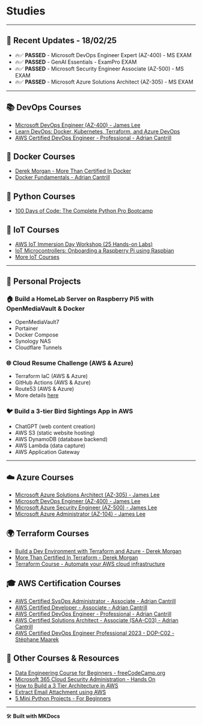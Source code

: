 # Studies

---

## 🎉 Recent Updates - 18/02/25

- 🔥✅ **PASSED** - Microsoft DevOps Engineer Expert (AZ-400) - MS EXAM
- 🔥✅ **PASSED** - GenAI Essentials - ExamPro EXAM
- 🔥✅ **PASSED** - Microsoft Security Engineer Associate (AZ-500) - MS EXAM
- 🔥✅ **PASSED** - Microsoft Azure Solutions Architect (AZ-305) - MS EXAM

---

## 📚 DevOps Courses

- [Microsoft DevOps Engineer (AZ-400) - James Lee](https://learn.cantrill.io/courses/enrolled/2155473)
- [Learn DevOps: Docker, Kubernetes, Terraform, and Azure DevOps](https://www.udemy.com/course/devops-with-docker-kubernetes-and-azure-devops/)
- [AWS Certified DevOps Engineer - Professional - Adrian Cantrill](https://learn.cantrill.io/p/aws-certified-devops-engineer-professional)

## 🐳 Docker Courses

- [Derek Morgan - More Than Certified In Docker](https://courses.morethancertified.com/courses/enrolled/1356756)
- [Docker Fundamentals - Adrian Cantrill](https://learn.cantrill.io/courses/enrolled/1951081)

## 🐍 Python Courses

- [100 Days of Code: The Complete Python Pro Bootcamp](https://www.udemy.com/course/100-days-of-code)

## 📡 IoT Courses

- [AWS IoT Immersion Day Workshop (25 Hands-on Labs)](https://catalog.us-east-1.prod.workshops.aws/workshops/d144e5b2-21e8-4378-8ca1-b4847a485dbd/en-US)
- [IoT Microcontrollers: Onboarding a Raspberry Pi using Raspbian](https://explore.skillbuilder.aws/learn/course/285/iot-microcontrollers-onboarding-a-raspberry-pi-using-raspbian)
- [More IoT Courses](#)

---

## 🚀 Personal Projects

### 🏠 Build a HomeLab Server on Raspberry Pi5 with OpenMediaVault & Docker

- OpenMediaVault7
- Portainer
- Docker Compose
- Synology NAS
- Cloudflare Tunnels

### 🌐 Cloud Resume Challenge (AWS & Azure)

- Terraform IaC (AWS & Azure)
- GitHub Actions (AWS & Azure)
- Route53 (AWS & Azure)
- More details [here](https://cloudresumechallenge.dev/)

### 🐦 Build a 3-tier Bird Sightings App in AWS

- ChatGPT (web content creation)
- AWS S3 (static website hosting)
- AWS DynamoDB (database backend)
- AWS Lambda (data capture)
- AWS Application Gateway

---

## ☁️ Azure Courses

- [Microsoft Azure Solutions Architect (AZ-305) - James Lee](https://learn.cantrill.io/courses/enrolled/2161640)
- [Microsoft DevOps Engineer (AZ-400) - James Lee](https://learn.cantrill.io/courses/enrolled/2155473)
- [Microsoft Azure Security Engineer (AZ-500) - James Lee](https://learn.cantrill.io/courses/enrolled/2190160)
- [Microsoft Azure Administrator (AZ-104) - James Lee](https://learn.cantrill.io/courses/enrolled/2066690)

## 🌍 Terraform Courses

- [Build a Dev Environment with Terraform and Azure - Derek Morgan](https://courses.morethancertified.com/courses/enrolled/1692703)
- [More Than Certified In Terraform - Derek Morgan](https://www.udemy.com/course/terraform-certified/)
- [Terraform Course - Automate your AWS cloud infrastructure](https://www.youtube.com/watch?v=SLB_c_ayRMo)

## 🎓 AWS Certification Courses

- [AWS Certified SysOps Administrator - Associate - Adrian Cantrill](https://learn.cantrill.io/p/aws-certified-sysops-administrator-associate)
- [AWS Certified Developer - Associate - Adrian Cantrill](https://learn.cantrill.io/p/aws-certified-developer-associate)
- [AWS Certified DevOps Engineer - Professional - Adrian Cantrill](https://learn.cantrill.io/p/aws-certified-devops-engineer-professional)
- [AWS Certified Solutions Architect - Associate (SAA-C03) - Adrian Cantrill](https://learn.cantrill.io/courses/enrolled/1820301)
- [AWS Certified DevOps Engineer Professional 2023 - DOP-C02 - Stéphane Maarek](https://www.udemy.com/course/aws-certified-devops-engineer-professional-hands-on/)

## 🎥 Other Courses & Resources

- [Data Engineering Course for Beginners - freeCodeCamp.org](https://www.youtube.com/watch?v=PHsC_t0j1dU)
- [Microsoft 365 Cloud Security Administration - Hands On](https://www.udemy.com/course/microsoft-365-cloud-security-administration-hands-on/)
- [How to Build a 3 Tier Architecture in AWS](https://aws.plainenglish.io/how-to-build-a-3-tier-architecture-in-aws-dcd637f23fe5)
- [Extract Email Attachment using AWS](https://towardsdatascience.com/extract-email-attachment-using-aws-624614a2429b)
- [5 Mini Python Projects - For Beginners](https://www.youtube.com/watch?v=DLn3jOsNRVE)

---

🛠 **Built with MKDocs**
